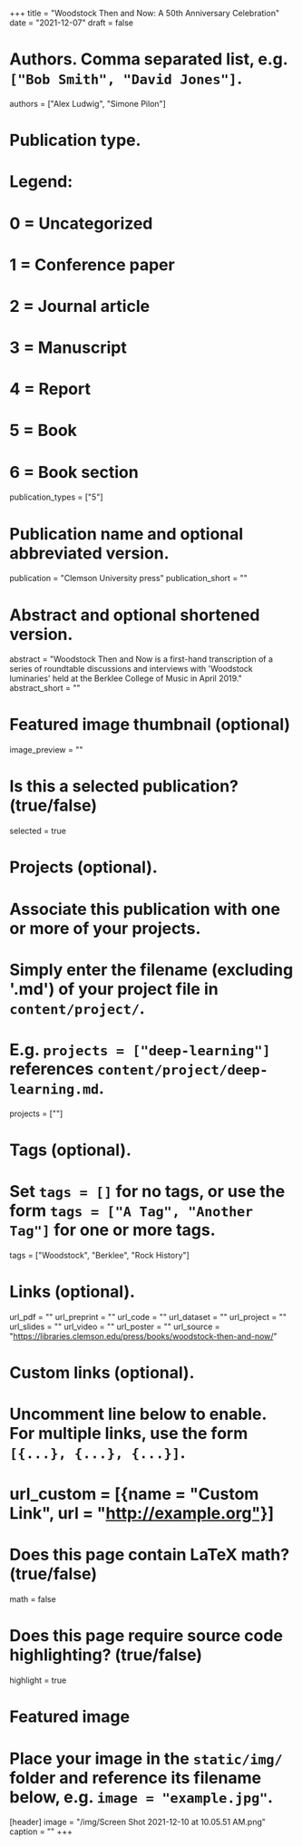  +++
title = "Woodstock Then and Now: A 50th Anniversary Celebration"
date = "2021-12-07"
draft = false

# Authors. Comma separated list, e.g. `["Bob Smith", "David Jones"]`.
authors = ["Alex Ludwig", "Simone Pilon"]

# Publication type.
# Legend:
# 0 = Uncategorized
# 1 = Conference paper
# 2 = Journal article
# 3 = Manuscript
# 4 = Report
# 5 = Book
# 6 = Book section
publication_types = ["5"]

# Publication name and optional abbreviated version.
publication = "Clemson University press"
publication_short = ""

# Abstract and optional shortened version.
abstract = "Woodstock Then and Now is a first-hand transcription of a series of roundtable discussions and interviews with 'Woodstock luminaries' held at the Berklee College of Music in April 2019."
abstract_short = ""

# Featured image thumbnail (optional)
image_preview = ""

# Is this a selected publication? (true/false)
selected = true

# Projects (optional).
#   Associate this publication with one or more of your projects.
#   Simply enter the filename (excluding '.md') of your project file in `content/project/`.
#   E.g. `projects = ["deep-learning"]` references `content/project/deep-learning.md`.
projects = [""]

# Tags (optional).
#   Set `tags = []` for no tags, or use the form `tags = ["A Tag", "Another Tag"]` for one or more tags.
tags = ["Woodstock", "Berklee", "Rock History"]

# Links (optional).
url_pdf = ""
url_preprint = ""
url_code = ""
url_dataset = ""
url_project = ""
url_slides = ""
url_video = ""
url_poster = ""
url_source = "https://libraries.clemson.edu/press/books/woodstock-then-and-now/"

# Custom links (optional).
#   Uncomment line below to enable. For multiple links, use the form `[{...}, {...}, {...}]`.
# url_custom = [{name = "Custom Link", url = "http://example.org"}]

# Does this page contain LaTeX math? (true/false)
math = false

# Does this page require source code highlighting? (true/false)
highlight = true

# Featured image
# Place your image in the `static/img/` folder and reference its filename below, e.g. `image = "example.jpg"`.
[header]
image = "/img/Screen Shot 2021-12-10 at 10.05.51 AM.png"
caption = ""
+++
